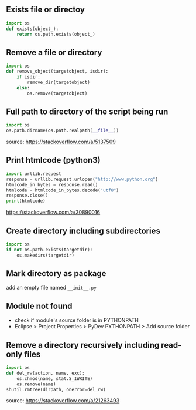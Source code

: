 ## Exists file or directoy
```python
import os
def exists(object_):
    return os.path.exists(object_)
```

## Remove a file or directory
```python
import os
def remove_object(targetobject, isdir):
    if isdir:
        remove_dir(targetobject)
    else:
        os.remove(targetobject)
```

## Full path to directory of the script being run
```python
import os
os.path.dirname(os.path.realpath(__file__))
```
source: https://stackoverflow.com/a/5137509

## Print htmlcode (python3)
```python
import urllib.request
response = urllib.request.urlopen("http://www.python.org")
htmlcode_in_bytes = response.read()
htmlcode = htmlcode_in_bytes.decode("utf8")
response.close()
print(htmlcode)
```
https://stackoverflow.com/a/30890016

## Create directory including subdirectories
```python
import os
if not os.path.exists(targetdir):
    os.makedirs(targetdir)
```

## Mark directory as package
add an empty file named `__init__.py`

## Module not found
* check if module's source folder is in PYTHONPATH
* Eclipse > Project Properties > PyDev PYTHONPATH > Add source folder

## Remove a directory recursively including read-only files
```python
import os
def del_rw(action, name, exc):
    os.chmod(name, stat.S_IWRITE)
    os.remove(name)
shutil.rmtree(dirpath, onerror=del_rw)
```
source: https://stackoverflow.com/a/21263493
